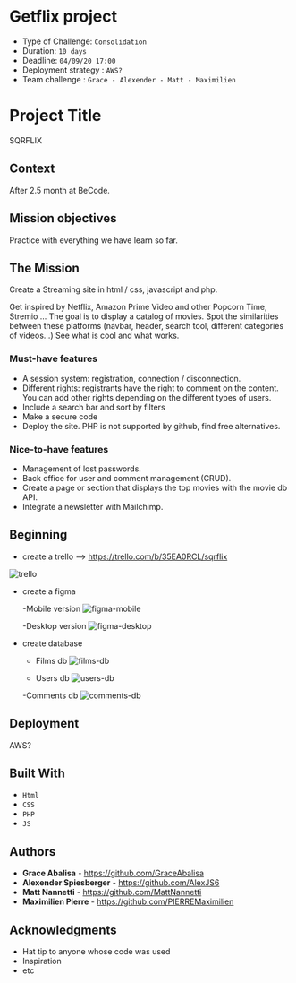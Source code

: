 # Getflix project

- Type of Challenge:  `Consolidation`
- Duration: `10 days`
- Deadline: `04/09/20 17:00`
- Deployment strategy : `AWS?`
- Team challenge :  `Grace - Alexender - Matt - Maximilien`

# Project Title

SQRFLIX

## Context 

After 2.5 month at BeCode.

## Mission objectives 

Practice with everything we have learn so far.

## The Mission

Create a Streaming site in html / css, javascript and php.

Get inspired by Netflix, Amazon Prime Video and other Popcorn Time, Stremio ... The goal is to display a catalog of movies. Spot the similarities between these platforms (navbar, header, search tool, different categories of videos…) See what is cool and what works.

### Must-have features

- A session system: registration, connection / disconnection.
- Different rights: registrants have the right to comment on the content. You can add other rights depending on the different types of users.
- Include a search bar and sort by filters
- Make a secure code
- Deploy the site. PHP is not supported by github, find free alternatives.

### Nice-to-have features

- Management of lost passwords.
- Back office for user and comment management (CRUD).
- Create a page or section that displays the top movies with the movie db API.
- Integrate a newsletter with Mailchimp.

## Beginning

- create a trello --> https://trello.com/b/35EA0RCL/sqrflix
 
 ![trello](file:///Users/maximilienpierre/Desktop/Capture%20d%E2%80%99e%CC%81cran%202020-08-30%20a%CC%80%2016.42.34.png)

- create a figma 
 
    -Mobile version
    ![figma-mobile]()

    -Desktop version
    ![figma-desktop]()

- create database
  
    - Films db
    ![films-db]()
  
    - Users db
    ![users-db]()

    -Comments db
    ![comments-db]()

## Deployment

 AWS?

## Built With

* `Html`
* `CSS`
* `PHP`
* `JS`

## Authors

* **Grace Abalisa** - https://github.com/GraceAbalisa
* **Alexender Spiesberger** - https://github.com/AlexJS6
* **Matt Nannetti** - https://github.com/MattNannetti
* **Maximilien Pierre** - https://github.com/PIERREMaximilien

## Acknowledgments

* Hat tip to anyone whose code was used
* Inspiration
* etc
